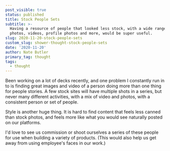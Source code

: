 ```yaml
---
post_visible: true
status: published
title: Stock People Sets
subtitle: >-
  Having a resource of people that looked less stock, with a wide range of
  photos, videos, profile photos and more, would be super useful.
slug: 2020-11-20-stock-people-sets
custom_slug: shower-thought-stock-people-sets
date: '2020-11-20'
author: Nate Butler
primary_tag: thought
tags:
  - thought
---
```

<p>Been working on a lot of decks recently, and one problem I constantly run in to is finding great images and video of a person doing more than one thing for people stories. A few stock sites will have multiple shots in a series, but never many different activities, with a mix of video and photos, with a consistent person or set of people.</p><p>Style is another huge thing. It is hard to find content that feels less canned than stock photos, and feels more like what you would see naturally posted on our platforms.</p><p>I'd love to see us commission or shoot ourselves a series of these people for use when building a variety of products. (This would also help us get away from using employee's faces in our work.)<br></p>